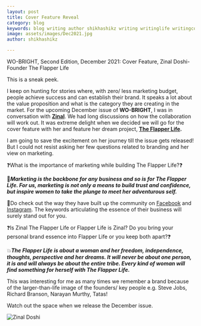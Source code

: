 ```yaml
---
layout: post
title: Cover Feature Reveal 
category: blog
keywords: blog writing author shikhashikz writing writinglife writingcommunity dailyblogpost dailyblogpostchallenge WOBRIGHT DEC2021
image: assets/images/Dec2021.jpg
author: shikhashikz

---
```

WO-BRIGHT, Second Edition, December 2021: Cover Feature, Zinal Doshi- Founder The Flapper Life

This is a sneak peek.

I keep on hunting for stories where, with zero/ less marketing budget, people achieve success and can establish their brand. It speaks a lot about the value proposition and what is the category they are creating in the market. For the upcoming December issue of **WO-BRIGHT**, I was in conversation with **[Zinal](https://www.linkedin.com/in/zinal-doshi/)**. We had long discussions on how the collaboration will work out. It was extreme delight when we decided we will go for the cover feature with her and feature her dream project, **[The Flapper Life](https://www.theflapperlife.com/).**

I am going to save the excitement on her journey till the issue gets released! But I could not resist asking her few questions related to branding and her view on marketing.

❓What is the importance of marketing while building The Flapper Life?❓

💯***Marketing is the backbone for any business and so is for The Flapper Life. For us, marketing is not only a means to build trust and confidence, but inspire women to take the plunge to meet her adventurous self.***

🤩Do check out the way they have built up the community on [Facebook](https://www.facebook.com/theflapperlife/) and [Instagram](https://www.instagram.com/theflapperlife/?hl=en). The keywords articulating the essence of their business will surely stand out for you.

❓Is Zinal The Flapper Life or Flapper Life is Zinal? Do you bring your personal brand essence into Flapper Life or you keep both apart?❓

💥***The Flapper Life is about a woman and her freedom, independence, thoughts, perspective and her dreams. It will never be about one person, it is and will always be about the entire tribe. Every kind of woman will find something for herself with The Flapper Life.***

This was interesting for me as many times we remember a brand because of the larger-than-life image of the founders/ key people e.g. Steve Jobs, Richard Branson, Narayan Murthy, Tatas!

Watch out the space when we release the December issue.

![Zinal Doshi](https://user-images.githubusercontent.com/21696121/134284393-c746d7bf-b79f-48ba-88af-09b0c88e3ff2.jpeg)

